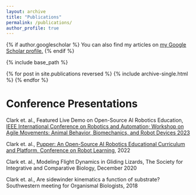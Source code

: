```yaml
---
layout: archive
title: "Publications"
permalink: /publications/
author_profile: true
---
```


{% if author.googlescholar %}
  You can also find my articles on <u><a href="{{author.googlescholar}}">my Google Scholar profile</a>.</u>
{% endif %}

{% include base_path %}

{% for post in site.publications reversed %}
  {% include archive-single.html %}
{% endfor %}

# Conference Presentations

Clark et. al., Featured Live Demo on Open-Source AI Robotics Education, [IEEE International Conference on Robotics and Automation; Workshop on Agile Movements: Animal Behavior, Biomechanics, and Robot Devices 2023](https://sites.google.com/view/agilemovement-2023icra/featured-live-demo?authuser=0)

Clark et. al., [Pupper: An Open-Source AI Robotics Educational Curriculum and Platform, Conference on Robot Learning](https://corl2022.org/demonstrations/), 2022

Clark et. al., Modeling Flight Dynamics in Gliding Lizards, The Society for Integrative and Comparative Biology, December 2020

Clark et. al., Are sidewinder kinematics a function of substrate? Southwestern meeting for Organismal Biologists, 2018
